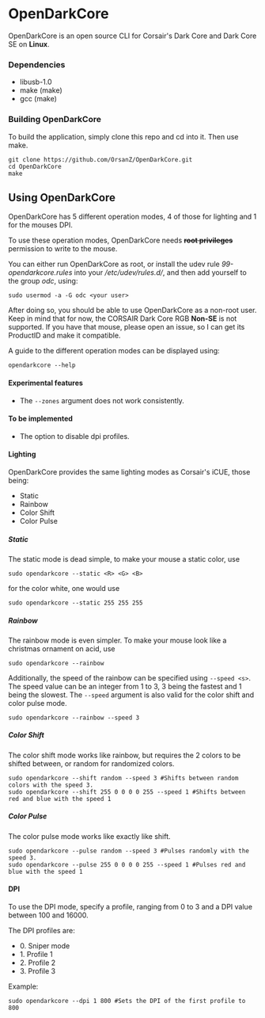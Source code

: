 # OpenDarkCore

OpenDarkCore is an open source CLI for Corsair's Dark Core and Dark Core SE on **Linux**.

### Dependencies
- libusb-1.0
- make (make)
- gcc (make)

### Building OpenDarkCore
To build the application, simply clone this repo and cd into it. Then use make.

```
git clone https://github.com/OrsanZ/OpenDarkCore.git
cd OpenDarkCore
make
```

## Using OpenDarkCore
OpenDarkCore has 5 different operation modes, 4 of those for lighting and 1 for the mouses DPI.

To use these operation modes, OpenDarkCore needs ~~**root privileges**~~ permission to write to the mouse.

You can either run OpenDarkCore as root, or install the udev rule *99-opendarkcore.rules* into your */etc/udev/rules.d/*, and then add yourself to the group *odc*, using:
```
sudo usermod -a -G odc <your user>
```
After doing so, you should be able to use OpenDarkCore as a non-root user. Keep in mind that for now, the CORSAIR Dark Core RGB **Non-SE** is not supported. If you have that mouse, please open an issue, so I can get its ProductID and make it compatible. 

A guide to the different operation modes can be displayed using:
```
opendarkcore --help
```

#### Experimental features
- The `--zones` argument does not work consistently.

#### To be implemented
- The option to disable dpi profiles.

#### Lighting
OpenDarkCore provides the same lighting modes as Corsair's iCUE, those being:
- Static
- Rainbow
- Color Shift
- Color Pulse

##### Static
The static mode is dead simple, to make your mouse a static color, use
```
sudo opendarkcore --static <R> <G> <B>
```
for the color white, one would use
```
sudo opendarkcore --static 255 255 255
```

##### Rainbow
The rainbow mode is even simpler. To make your mouse look like a christmas ornament on acid, use
```
sudo opendarkcore --rainbow
```
Additionally, the speed of the rainbow can be specified using `--speed <s>`. The speed value can be an integer from 1 to 3,
3 being the fastest and 1 being the slowest. The `--speed` argument is also valid for the color shift and color pulse mode.

```
sudo opendarkcore --rainbow --speed 3
```

##### Color Shift
The color shift mode works like rainbow, but requires the 2 colors to be shifted between, or random for randomized colors.

```
sudo opendarkcore --shift random --speed 3 #Shifts between random colors with the speed 3.
sudo opendarkcore --shift 255 0 0 0 0 255 --speed 1 #Shifts between red and blue with the speed 1
```

##### Color Pulse
The color pulse mode works like exactly like shift.

```
sudo opendarkcore --pulse random --speed 3 #Pulses randomly with the speed 3.
sudo opendarkcore --pulse 255 0 0 0 0 255 --speed 1 #Pulses red and blue with the speed 1
```

#### DPI

To use the DPI mode, specify a profile, ranging from 0 to 3 and a DPI value between 100 and 16000.

The DPI profiles are:
<ul>
  <li>0. Sniper mode</li>
  <li>1. Profile 1</li>
  <li>2. Profile 2</li>
  <li>3. Profile 3</li>
</ul>

Example:
```
sudo opendarkcore --dpi 1 800 #Sets the DPI of the first profile to 800
```
